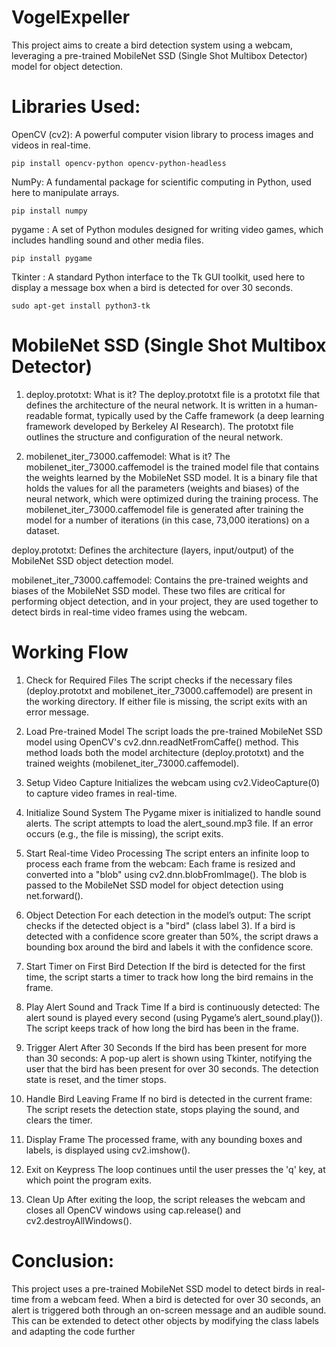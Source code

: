 # VogelExpeller
  This project aims to create a bird detection system using a webcam, leveraging a pre-trained MobileNet SSD (Single Shot Multibox Detector) model for object detection. 
 
# Libraries Used:
   OpenCV (cv2): 
   A powerful computer vision library to process images and videos in real-time.
         
    pip install opencv-python opencv-python-headless

   NumPy:
   A fundamental package for scientific computing in Python, used here to manipulate arrays.
         
    pip install numpy

   pygame :
   A set of Python modules designed for writing video games, which includes handling sound and other media files.
         
    pip install pygame
        
   Tkinter :
   A standard Python interface to the Tk GUI toolkit, used here to display a message box when a bird is detected for over 30 seconds.
       
    sudo apt-get install python3-tk
# MobileNet SSD (Single Shot Multibox Detector)
1. deploy.prototxt:
What is it?
The deploy.prototxt file is a prototxt file that defines the architecture of the neural network. It is written in a human-readable format, typically used by the Caffe framework (a deep learning framework developed by Berkeley AI Research). The prototxt file outlines the structure and configuration of the neural network.

2. mobilenet_iter_73000.caffemodel:
What is it?
The mobilenet_iter_73000.caffemodel is the trained model file that contains the weights learned by the MobileNet SSD model. It is a binary file that holds the values for all the parameters (weights and biases) of the neural network, which were optimized during the training process. The mobilenet_iter_73000.caffemodel file is generated after training the model for a number of iterations (in this case, 73,000 iterations) on a dataset.

deploy.prototxt: Defines the architecture (layers, input/output) of the MobileNet SSD object detection model.

mobilenet_iter_73000.caffemodel: Contains the pre-trained weights and biases of the MobileNet SSD model. These two files are critical for performing object detection, and in your project, they are used together to detect birds in real-time video frames using the webcam.

# Working Flow
1. Check for Required Files
The script checks if the necessary files (deploy.prototxt and mobilenet_iter_73000.caffemodel) are present in the working directory. If either file is missing, the script exits with an error message.

2. Load Pre-trained Model
The script loads the pre-trained MobileNet SSD model using OpenCV's cv2.dnn.readNetFromCaffe() method. This method loads both the model architecture (deploy.prototxt) and the trained weights (mobilenet_iter_73000.caffemodel).

3. Setup Video Capture
Initializes the webcam using cv2.VideoCapture(0) to capture video frames in real-time.

4. Initialize Sound System
The Pygame mixer is initialized to handle sound alerts. The script attempts to load the alert_sound.mp3 file. If an error occurs (e.g., the file is missing), the script exits.

5. Start Real-time Video Processing
The script enters an infinite loop to process each frame from the webcam:
Each frame is resized and converted into a "blob" using cv2.dnn.blobFromImage().
The blob is passed to the MobileNet SSD model for object detection using net.forward().

6. Object Detection
For each detection in the model’s output:
The script checks if the detected object is a "bird" (class label 3).
If a bird is detected with a confidence score greater than 50%, the script draws a bounding box around the bird and labels it with the confidence score.

7. Start Timer on First Bird Detection
If the bird is detected for the first time, the script starts a timer to track how long the bird remains in the frame.

8. Play Alert Sound and Track Time
If a bird is continuously detected:
The alert sound is played every second (using Pygame’s alert_sound.play()).
The script keeps track of how long the bird has been in the frame.

10. Trigger Alert After 30 Seconds
If the bird has been present for more than 30 seconds:
A pop-up alert is shown using Tkinter, notifying the user that the bird has been present for over 30 seconds.
The detection state is reset, and the timer stops.

11. Handle Bird Leaving Frame
If no bird is detected in the current frame:
The script resets the detection state, stops playing the sound, and clears the timer.

12. Display Frame
The processed frame, with any bounding boxes and labels, is displayed using cv2.imshow().

13. Exit on Keypress
The loop continues until the user presses the 'q' key, at which point the program exits.

14. Clean Up
After exiting the loop, the script releases the webcam and closes all OpenCV windows using cap.release() and cv2.destroyAllWindows().
# Conclusion:
This project uses a pre-trained MobileNet SSD model to detect birds in real-time from a webcam feed. When a bird is detected for over 30 seconds, an alert is triggered both through an on-screen message and an audible sound. This can be extended to detect other objects by modifying the class labels and adapting the code further

